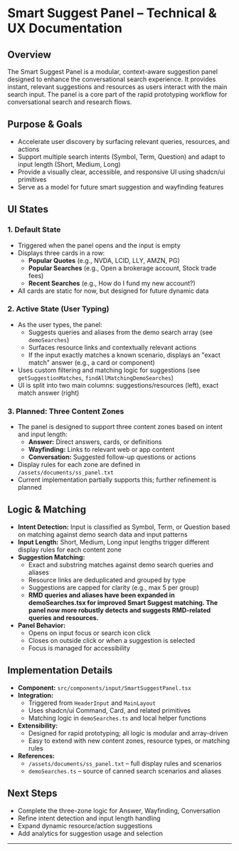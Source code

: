 # Smart Suggest Panel – Technical & UX Documentation

## Overview
The Smart Suggest Panel is a modular, context-aware suggestion panel designed to enhance the conversational search experience. It provides instant, relevant suggestions and resources as users interact with the main search input. The panel is a core part of the rapid prototyping workflow for conversational search and research flows.

## Purpose & Goals
- Accelerate user discovery by surfacing relevant queries, resources, and actions
- Support multiple search intents (Symbol, Term, Question) and adapt to input length (Short, Medium, Long)
- Provide a visually clear, accessible, and responsive UI using shadcn/ui primitives
- Serve as a model for future smart suggestion and wayfinding features

## UI States
### 1. Default State
- Triggered when the panel opens and the input is empty
- Displays three cards in a row:
  - **Popular Quotes** (e.g., NVDA, LCID, LLY, AMZN, PG)
  - **Popular Searches** (e.g., Open a brokerage account, Stock trade fees)
  - **Recent Searches** (e.g., How do I fund my new account?)
- All cards are static for now, but designed for future dynamic data

### 2. Active State (User Typing)
- As the user types, the panel:
  - Suggests queries and aliases from the demo search array (see `demoSearches`)
  - Surfaces resource links and contextually relevant actions
  - If the input exactly matches a known scenario, displays an "exact match" answer (e.g., a card or component)
- Uses custom filtering and matching logic for suggestions (see `getSuggestionMatches`, `findAllMatchingDemoSearches`)
- UI is split into two main columns: suggestions/resources (left), exact match answer (right)

### 3. Planned: Three Content Zones
- The panel is designed to support three content zones based on intent and input length:
  - **Answer:** Direct answers, cards, or definitions
  - **Wayfinding:** Links to relevant web or app content
  - **Conversation:** Suggested follow-up questions or actions
- Display rules for each zone are defined in `/assets/documents/ss_panel.txt`
- Current implementation partially supports this; further refinement is planned

## Logic & Matching
- **Intent Detection:** Input is classified as Symbol, Term, or Question based on matching against demo search data and input patterns
- **Input Length:** Short, Medium, Long input lengths trigger different display rules for each content zone
- **Suggestion Matching:**
  - Exact and substring matches against demo search queries and aliases
  - Resource links are deduplicated and grouped by type
  - Suggestions are capped for clarity (e.g., max 5 per group)
  - **RMD queries and aliases have been expanded in demoSearches.tsx for improved Smart Suggest matching. The panel now more robustly detects and suggests RMD-related queries and resources.**
- **Panel Behavior:**
  - Opens on input focus or search icon click
  - Closes on outside click or when a suggestion is selected
  - Focus is managed for accessibility

## Implementation Details
- **Component:** `src/components/input/SmartSuggestPanel.tsx`
- **Integration:**
  - Triggered from `HeaderInput` and `MainLayout`
  - Uses shadcn/ui Command, Card, and related primitives
  - Matching logic in `demoSearches.ts` and local helper functions
- **Extensibility:**
  - Designed for rapid prototyping; all logic is modular and array-driven
  - Easy to extend with new content zones, resource types, or matching rules
- **References:**
  - `/assets/documents/ss_panel.txt` – full display rules and scenarios
  - `demoSearches.ts` – source of canned search scenarios and aliases

## Next Steps
- Complete the three-zone logic for Answer, Wayfinding, Conversation
- Refine intent detection and input length handling
- Expand dynamic resource/action suggestions
- Add analytics for suggestion usage and selection

--- 
